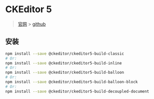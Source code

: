 # CKEditor 5

> [官网](https://ckeditor.com/docs/ckeditor5/latest/index.html) > [github](https://github.com/ckeditor/ckeditor5)

## 安装

```bash
npm install --save @ckeditor/ckeditor5-build-classic
# Or:
npm install --save @ckeditor/ckeditor5-build-inline
# Or:
npm install --save @ckeditor/ckeditor5-build-balloon
# Or:
npm install --save @ckeditor/ckeditor5-build-balloon-block
# Or:
npm install --save @ckeditor/ckeditor5-build-decoupled-document
```
